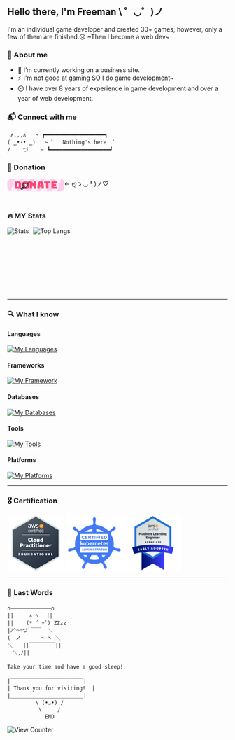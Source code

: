 ## Hello there, I'm Freeman  \ ゜◡゜)ノ

I'm an individual game developer and created 30+ games; however, only a few of them are finished.😢
~Then I become a web dev~

### 🔮 About me
<!-- - 🔭 I’m currently working on my second website. -->
- 🌱 I’m currently working on a business site.
- ⚡ I'm not good at gaming SO I do game development~
- ⏲️ I have over 8 years of experience in game development and over a year of web development.

### 📬 Connect with me
```text
 ∧,,,∧   ~ ┏━━━━━━━━━━━━━━━━━━━┓
( ̳•·• ̳)   ~ ゜  Nothing's here  ゜
/    づ    ~ ┗━━━━━━━━━━━━━━━━━━━┛
```

### 💖 Donation

[<img align="left" alt="Donation Button" width="130px" src="https://raw.githubusercontent.com/soranoo/Donation/main/resources/image/DonateBtn.png" />](https://github.com/soranoo/Donation) <- ღゝ◡╹)ノ♡

<br>

### 🔥 MY Stats

<div style="display:flex;justify-content:left; gap:10px;">

  <img align="" height="150px" src="https://awesome-github-stats.azurewebsites.net/user-stats/soranoo?cardType=level-alternate&theme=radical&preferLogin=false" alt="Stats"/>
  <img align="" height="150px" src="https://github-readme-stats.vercel.app/api/top-langs/?username=soranoo&layout=compact&theme=radical" alt="Top Langs"/>

</div>



---

### 🔍 What I know

#### Languages
[![My Languages](https://skillicons.dev/icons?i=js,ts,html,css,sass,cs,java,php,py,arduino&perline=7)](https://github.com/soranoo)

#### Frameworks
[![My Framework](https://skillicons.dev/icons?i=django,express,flask,nextjs,react,tailwind)](https://github.com/soranoo)
 
#### Databases
[![My Databases](https://skillicons.dev/icons?i=mongodb,mysql)](https://github.com/soranoo)

#### Tools

[![My Tools](https://skillicons.dev/icons?i=blender,docker,kubernetes,git,githubactions,unity,visualstudio,vscode,wordpress)](https://github.com/soranoo)

#### Platforms

[![My Platforms](https://skillicons.dev/icons?i=aws,cloudflare,github,sentry)](https://github.com/soranoo)

---

### 🎖️ Certification

[<img align="center" alt="AWS Certified Cloud Practitioner" width="130px" src="assets/imgs/aws-certified-cloud-practitioner.png" />](https://github.com/soranoo)
[<img align="center" alt="The Linux Foundation Certified Kubernetes Administrator 91/100" width="130px" src="assets/imgs/cka.png" />](https://github.com/soranoo)
[<img align="center" alt="AWS Certified Machine Learning Engineer - Associate" width="130px" src="assets/imgs/aws-certified-machine-learning-engineer-associate-e.png" />](https://github.com/soranoo)

---

### 📌 Last Words

```text
∩―――――――――――――∩
||     ∧ ﾍ　 ||
||    (* ´ ｰ`) ZZzz
|ﾉ^⌒⌒づ`￣￣  ＼
(　ノ　　   ⌒ ヽ ＼
＼　　||￣￣￣￣￣||
　＼,ﾉ||

Take your time and have a good sleep!

|￣￣￣￣￣￣￣￣￣￣￣￣￣￣|
| Thank you for visiting!  |
|＿＿＿＿＿＿＿＿＿＿＿＿＿＿|
         \ (•◡•) /
          \     /
            END
```


![View Counter](https://komarev.com/ghpvc/?username=soranoo&style=for-the-badge)
